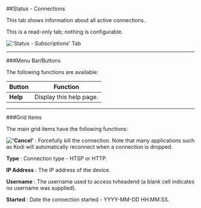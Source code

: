 ##Status - Connections

This tab shows information about all active connections.

This is a read-only tab; nothing is configurable.

!['Status - Subscriptions' Tab](static/img/doc/status_connections.png)

---

###Menu Bar/Buttons

The following functions are available:

Button     | Function
-----------|---------
**Help**   | Display this help page.

---

###Grid Items

The main grid items have the following functions:

**!['Cancel'](static/icons/cancel.png)**
: Forcefully kill the connection. Note that many applications such as Kodi will automatically reconnect when a connection is dropped.

**Type**
: Connection type - HTSP or HTTP.

**IP Address**
: The IP address of the device. 

**Username**
: The username used to access tvheadend (a blank cell indicates no username was supplied).

**Started**
: Date the connection started - YYYY-MM-DD HH:MM:SS.
